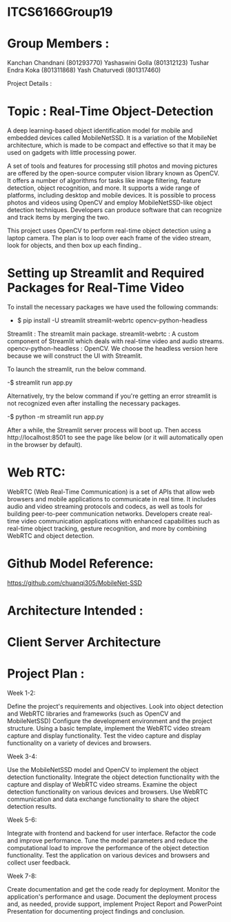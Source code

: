 # ITCS6166Group19

# Group Members : 

Kanchan Chandnani (801293770)
Yashaswini Golla (801312123)
Tushar Endra Koka (801311868)
Yash Chaturvedi (801317460)


Project Details : 
 # Topic : Real-Time Object-Detection

A deep learning-based object identification model for mobile and embedded devices called MobileNetSSD. It is a variation of the MobileNet architecture, which is made to be compact and effective so that it may be used on gadgets with little processing power.

A set of tools and features for processing still photos and moving pictures are offered by the open-source computer vision library known as OpenCV. It offers a number of algorithms for tasks like image filtering, feature detection, object recognition, and more. It supports a wide range of platforms, including desktop and mobile devices. It is possible to process photos and videos using OpenCV and employ MobileNetSSD-like object detection techniques. Developers can produce software that can recognize and track items by merging the two.

This project uses OpenCV to perform real-time object detection using a laptop camera. The plan is to loop over each frame of the video stream, look for objects, and then box up each finding..


# Setting up Streamlit and Required Packages for Real-Time Video
To install the necessary packages we have used the following commands:

- $ pip install -U streamlit streamlit-webrtc opencv-python-headless

Streamlit : The streamlit main package.
streamlit-webrtc : A custom component of Streamlit which deals with real-time video and audio streams.
opencv-python-headless : OpenCV. We choose the headless version here because we will construct the UI with Streamlit.

To launch the streamlit, run the below command.

-$ streamlit run app.py

Alternatively, try the below command if you're getting an error streamlit is not recognized even after installing the necessary packages.

-$ python -m streamlit run app.py

After a while, the Streamlit server process will boot up. Then access http://localhost:8501 to see the page like below (or it will automatically open in the browser by default).

# Web RTC:
WebRTC (Web Real-Time Communication) is a set of APIs that allow web browsers and mobile applications to communicate in real time. It includes audio and video streaming protocols and codecs, as well as tools for building peer-to-peer communication networks. Developers create real-time video communication applications with enhanced capabilities such as real-time object tracking, gesture recognition, and more by combining WebRTC and object detection.


# Github Model Reference:
https://github.com/chuanqi305/MobileNet-SSD

# Architecture Intended : 

# Client Server Architecture

# Project Plan : 

Week 1-2:

Define the project's requirements and objectives.
Look into object detection and WebRTC libraries and frameworks (such as OpenCV and MobileNetSSD)
Configure the development environment and the project structure.
Using a basic template, implement the WebRTC video stream capture and display functionality.
Test the video capture and display functionality on a variety of devices and browsers.

Week 3-4:

Use the MobileNetSSD model and OpenCV to implement the object detection functionality.
Integrate the object detection functionality with the capture and display of WebRTC video streams.
Examine the object detection functionality on various devices and browsers.
Use WebRTC communication and data exchange functionality to share the object detection results.

Week 5-6:

Integrate with frontend and backend for user interface.
Refactor the code and improve performance.
Tune the model parameters and reduce the computational load to improve the performance of the object detection functionality.
Test the application on various devices and browsers and collect user feedback.

Week 7-8:

Create documentation and get the code ready for deployment.
Monitor the application's performance and usage.
Document the deployment process and, as needed, provide support, implement Project Report and PowerPoint Presentation for documenting project findings and conclusion.










